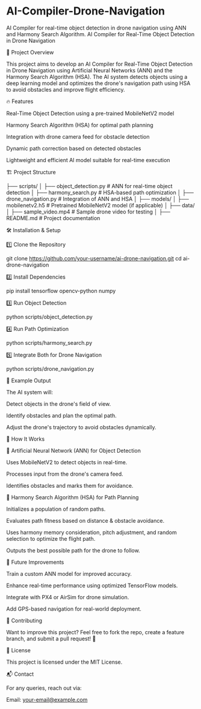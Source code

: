 # AI-Compiler-Drone-Navigation
AI Compiler for real-time object detection in drone navigation using ANN and Harmony Search Algorithm.
AI Compiler for Real-Time Object Detection in Drone Navigation

🚀 Project Overview

This project aims to develop an AI Compiler for Real-Time Object Detection in Drone Navigation using Artificial Neural Networks (ANN) and the Harmony Search Algorithm (HSA). The AI system detects objects using a deep learning model and optimizes the drone's navigation path using HSA to avoid obstacles and improve flight efficiency.

🔥 Features

Real-Time Object Detection using a pre-trained MobileNetV2 model

Harmony Search Algorithm (HSA) for optimal path planning

Integration with drone camera feed for obstacle detection

Dynamic path correction based on detected obstacles

Lightweight and efficient AI model suitable for real-time execution

🏗️ Project Structure

├── scripts/
│   ├── object_detection.py   # ANN for real-time object detection
│   ├── harmony_search.py     # HSA-based path optimization
│   ├── drone_navigation.py   # Integration of ANN and HSA
│
├── models/
│   ├── mobilenetv2.h5        # Pretrained MobileNetV2 model (if applicable)
│
├── data/
│   ├── sample_video.mp4      # Sample drone video for testing
│
├── README.md                 # Project documentation

🛠️ Installation & Setup

1️⃣ Clone the Repository

git clone https://github.com/your-username/ai-drone-navigation.git
cd ai-drone-navigation

2️⃣ Install Dependencies

pip install tensorflow opencv-python numpy

3️⃣ Run Object Detection

python scripts/object_detection.py

4️⃣ Run Path Optimization

python scripts/harmony_search.py

5️⃣ Integrate Both for Drone Navigation

python scripts/drone_navigation.py

📸 Example Output

The AI system will:

Detect objects in the drone's field of view.

Identify obstacles and plan the optimal path.

Adjust the drone's trajectory to avoid obstacles dynamically.

🧠 How It Works

🎯 Artificial Neural Network (ANN) for Object Detection

Uses MobileNetV2 to detect objects in real-time.

Processes input from the drone's camera feed.

Identifies obstacles and marks them for avoidance.

📍 Harmony Search Algorithm (HSA) for Path Planning

Initializes a population of random paths.

Evaluates path fitness based on distance & obstacle avoidance.

Uses harmony memory consideration, pitch adjustment, and random selection to optimize the flight path.

Outputs the best possible path for the drone to follow.

🔮 Future Improvements

Train a custom ANN model for improved accuracy.

Enhance real-time performance using optimized TensorFlow models.

Integrate with PX4 or AirSim for drone simulation.

Add GPS-based navigation for real-world deployment.

🤝 Contributing

Want to improve this project? Feel free to fork the repo, create a feature branch, and submit a pull request! 🚀

📜 License

This project is licensed under the MIT License.

📬 Contact

For any queries, reach out via:

Email: your-email@example.com
